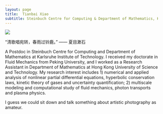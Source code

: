 ```yaml
---
layout: page
title:  Tianbai Xiao
subtitle: Steinbuch Centre for Computing & Department of Mathematics, Karlsruhe Institute of Technology
---
```


![](../img/sunflower.jpg)

“清歌唱宛转，春雨过铃鹿。”  —— 夏目漱石

A Postdoc in Steinbuch Centre for Computing and Department of Mathematics at Karlsruhe Institute of Technology.
I received my doctorate in Fluid Mechanics from Peking University,
and I worked as a Research Assistant in Department of Mathematics at Hong Kong University of Science and Technology.
My research interest includes 1) numerical and applied analysis of nonlinear partial differential equations, hyperbolic conservation laws, kinetic theory of gases and uncertainty quantification; 2) multiscale modeling and computational study of fluid mechanics, photon transports and plasma physics.

I guess we could sit down and talk something about artistic photography as amateur.
